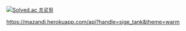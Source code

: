 [![Solved.ac
프로필](http://mazassumnida.wtf/api/v2/generate_badge?boj=sige_tank)](https://solved.ac/sige_tank)

https://mazandi.herokuapp.com/api?handle=sige_tank&theme=warm
